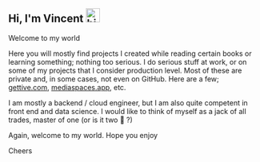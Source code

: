 ## Hi, I'm Vincent <img src="https://user-images.githubusercontent.com/1303154/88677602-1635ba80-d120-11ea-84d8-d263ba5fc3c0.gif" width="28px" height="28px" alt="hi">

Welcome to my world

Here you will mostly find projects I created while reading certain books or learning something; nothing too serious. I do serious stuff at work, or on some of my projects that I consider production level. Most of these are private and, in some cases, not even on GitHub. Here are a few; [gettive.com](https://cloudtools.gettive.com), [mediaspaces.app](https://www.mediaspaces.app), etc.

I am mostly a backend / cloud engineer, but I am also quite competent in front end and data science. I would like to think of myself as a jack of all trades, master of one (or is it two :thinking: ?)

Again, welcome to my world. Hope you enjoy

Cheers
